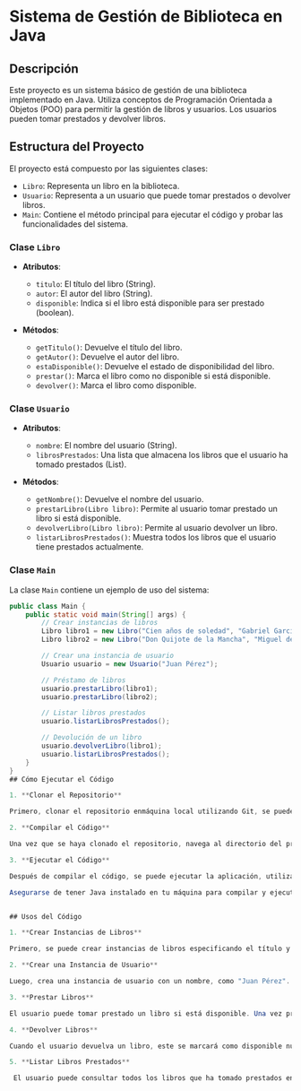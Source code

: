 # Sistema de Gestión de Biblioteca en Java

## Descripción

Este proyecto es un sistema básico de gestión de una biblioteca implementado en Java. Utiliza conceptos de Programación Orientada a Objetos (POO) para permitir la gestión de libros y usuarios. Los usuarios pueden tomar prestados y devolver libros.

## Estructura del Proyecto

El proyecto está compuesto por las siguientes clases:

- `Libro`: Representa un libro en la biblioteca.
- `Usuario`: Representa a un usuario que puede tomar prestados o devolver libros.
- `Main`: Contiene el método principal para ejecutar el código y probar las funcionalidades del sistema.

### Clase `Libro`

- **Atributos**:
  - `titulo`: El título del libro (String).
  - `autor`: El autor del libro (String).
  - `disponible`: Indica si el libro está disponible para ser prestado (boolean).

- **Métodos**:
  - `getTitulo()`: Devuelve el título del libro.
  - `getAutor()`: Devuelve el autor del libro.
  - `estaDisponible()`: Devuelve el estado de disponibilidad del libro.
  - `prestar()`: Marca el libro como no disponible si está disponible.
  - `devolver()`: Marca el libro como disponible.

### Clase `Usuario`

- **Atributos**:
  - `nombre`: El nombre del usuario (String).
  - `librosPrestados`: Una lista que almacena los libros que el usuario ha tomado prestados (List<Libro>).

- **Métodos**:
  - `getNombre()`: Devuelve el nombre del usuario.
  - `prestarLibro(Libro libro)`: Permite al usuario tomar prestado un libro si está disponible.
  - `devolverLibro(Libro libro)`: Permite al usuario devolver un libro.
  - `listarLibrosPrestados()`: Muestra todos los libros que el usuario tiene prestados actualmente.

### Clase `Main`

La clase `Main` contiene un ejemplo de uso del sistema:

```java
public class Main {
    public static void main(String[] args) {
        // Crear instancias de libros
        Libro libro1 = new Libro("Cien años de soledad", "Gabriel García Márquez");
        Libro libro2 = new Libro("Don Quijote de la Mancha", "Miguel de Cervantes");

        // Crear una instancia de usuario
        Usuario usuario = new Usuario("Juan Pérez");

        // Préstamo de libros
        usuario.prestarLibro(libro1);
        usuario.prestarLibro(libro2);

        // Listar libros prestados
        usuario.listarLibrosPrestados();

        // Devolución de un libro
        usuario.devolverLibro(libro1);
        usuario.listarLibrosPrestados();
    }
}
## Cómo Ejecutar el Código

1. **Clonar el Repositorio**

Primero, clonar el repositorio enmáquina local utilizando Git, se puede hacerlo con el comando `git clone`, seguido de la URL del repositorio.

2. **Compilar el Código**

Una vez que se haya clonado el repositorio, navega al directorio del proyecto utilizando la terminal o línea de comandos. Luego, compila el código fuente usando el compilador de Java. Este paso convertirá los archivos fuente `.java` en archivos `.class` que pueden ser ejecutados.

3. **Ejecutar el Código**

Después de compilar el código, se puede ejecutar la aplicación, utilizando el comando para ejecutar la clase principal del proyecto. Esto iniciará el programa y se podrá ver cómo funciona el sistema de gestión de la biblioteca.

Asegurarse de tener Java instalado en tu máquina para compilar y ejecutar el código. Si no lo tienes, puedes descargarlo e instalarlo desde el sitio web oficial de Oracle.


## Usos del Código

1. **Crear Instancias de Libros**

Primero, se puede crear instancias de libros especificando el título y el autor. Por ejemplo, puedes crear un libro titulado "Cien años de soledad" de Gabriel García Márquez y otro libro titulado "Don Quijote de la Mancha" de Miguel de Cervantes.

2. **Crear una Instancia de Usuario**

Luego, crea una instancia de usuario con un nombre, como "Juan Pérez". Este usuario podrá tomar prestados y devolver libros.

3. **Prestar Libros**

El usuario puede tomar prestado un libro si está disponible. Una vez prestado, el libro se marcará como no disponible y se añadirá a la lista de libros prestados del usuario.

4. **Devolver Libros**

Cuando el usuario devuelva un libro, este se marcará como disponible nuevamente y se eliminará de la lista de libros prestados del usuario.

5. **Listar Libros Prestados**

 El usuario puede consultar todos los libros que ha tomado prestados en cualquier momento. Esto mostrará una lista de los libros que el usuario tiene actualmente en su posesión.




